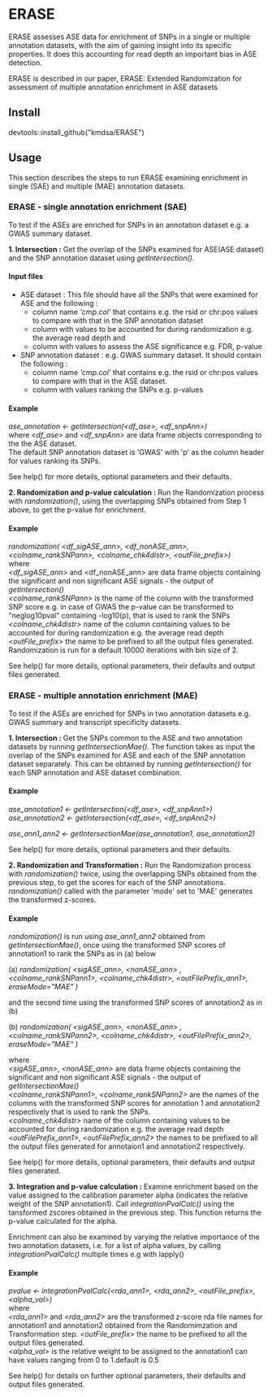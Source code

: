 # ERASE

ERASE assesses ASE data for enrichment of SNPs in a single or multiple annotation datasets,
with the aim of gaining insight into its specific properties. It does this accounting for 
read depth an important bias in ASE detection. 

ERASE is described in our paper, ERASE: Extended Randomization for assessment of 
multiple annotation enrichment in ASE datasets <link>


## Install
devtools::install_github("kmdsa/ERASE")

## Usage
This section describes the steps to run ERASE examining enrichment in single (SAE) 
and multiple (MAE) annotation datasets.


### ERASE - single annotation enrichment (SAE)
To test if the ASEs are enriched for SNPs in an annotation dataset e.g. a GWAS summary 
dataset.

**1. Intersection :** Get the overlap of the SNPs examined for ASE(ASE dataset) and the SNP annotation dataset using *getIntersection()*. 

   #### Input files  
   * ASE dataset : This file should have all the SNPs that were examined for ASE and the following :  
     - column name *'cmp.col'* that contains e.g. the rsid or chr:pos values to compare with that in the SNP annotation dataset
     - column with values to be accounted for during randomization e.g. the average read depth and 
     - column with values to assess the ASE significance e.g. FDR, p-value
   * SNP annotation dataset : e.g. GWAS summary dataset. It should contain the following :
     - column name *'cmp.col'* that contains e.g. the rsid or chr:pos values to compare with that in the ASE dataset.
     - column with values ranking the SNPs e.g. p-values

  
   #### Example
   *ase_annotation <- getIntersection(<df_ase>, <df_snpAnn>)*  
   where *<df_ase>* and *<df_snpAnn>* are data frame objects corresponding to the the ASE dataset.  
   The default SNP annotation dataset is 'GWAS' with 'p' as the column header for values ranking its SNPs.  
   
   See help() for more details, optional parameters and their defaults.  
        
**2. Randomization and p-value calculation :** Run the Randomization process with *randomization()*, 
using the overlapping SNPs obtained from Step 1 above, to get the p-value for enrichment. 
  
   #### Example
   *randomization( <df_sigASE_ann>, <df_nonASE_ann>, <colname_rankSNPann>, <colname_chk4distr>, <outFile_prefix>)*    
   where     
   *<df_sigASE_ann>* and <df_nonASE_ann> are data frame objects containing the significant and non significant ASE signals - the output of *getIntersection()*  
   *<colname_rankSNPann>* is the name of the column with the transformed SNP score e.g. in case of GWAS the p-value can be transformed to "neglog10pval" containing -log10(p), that is used to rank the SNPs  
   *<colname_chk4distr>* name of the column containing values to be accounted for during randomization e.g. the average read depth  
   *<outFile_prefix>* the name to be prefixed to all the output files generated.  
   Randomization is run for a default 10000 iterations with bin size of 2. 
  
   See help() for more details, optional parameters, their defaults and output files generated.  



### ERASE - multiple annotation enrichment (MAE)
To test if the ASEs are enriched for SNPs in two annotation datasets e.g. GWAS summary and transcript 
specificity datasets.

**1. Intersection :** Get the SNPs common to the ASE and two annotation datasets by running *getIntersectionMae()*.
The function takes as input the overlap of the SNPs examined for ASE and each of the SNP annotation dataset
separately. This can be obtained by running *getIntersection()* for each SNP annotation and ASE dataset combination.

   #### Example
   *ase_annotation1 <- getIntersection(<df_ase>, <df_snpAnn1>)*  
   *ase_annotation2 <- getIntersection(<df_ase>, <df_snpAnn2>)*  
  
   *ase_ann1_ann2 <- getIntersectionMae(ase_annotation1, ase_annotation2)*  
   
   See help() for more details, optional parameters and their defaults.
  
**2. Randomization and Transformation :** Run the Randomization process with *randomization()* twice, using 
the overlapping SNPs obtained from the previous step, to get the scores for each of the SNP annotations.
*randomization()* called with the parameter 'mode' set to 'MAE' generates the transformed z-scores.
  
   #### Example
   *randomization()* is run using *ase_ann1_ann2* obtained from *getIntersectionMae()*, once using the transformed SNP scores of annotation1 to rank the SNPs as in (a) below  
   
   (a)  *randomization( <sigASE_ann>, <nonASE_ann> , <colname_rankSNPann1>, <colname_chk4distr>, <outFilePrefix_ann1>, eraseMode="MAE" )*  
   
   and the second time using the transformed SNP scores of annotation2 as in (b)  
   
   (b)  *randomization( <sigASE_ann>, <nonASE_ann> , <colname_rankSNPann2>, <colname_chk4distr>, <outFilePrefix_ann2>, eraseMode="MAE" )*  
   
   where  
   *<sigASE_ann>*, *<nonASE_ann>* are data frame objects containing the significant and non significant ASE signals - the output of *getIntersectionMae()*  
   *<colname_rankSNPann1>*,  *<colname_rankSNPann2>*  are the names of the columns with the transformed SNP scores for annotation 1 and annotation2 respectively that is used to rank the SNPs.  
   *<colname_chk4distr>* name of the column containing values to be accounted for during randomization e.g. the average read depth  
   *<outFilePrefix_ann1>*, *<outFilePrefix_ann2>* the names to be prefixed to all the output files generated for annotaion1 and annotation2 respectively.  
   
   See help() for more details, optional parameters, their defaults and output files generated.

**3. Integration and p-value calculation :** Examine enrichment based on the value assigned to the 
calibration parameter alpha (indicates the relative weight of the SNP annotation1). Call *integrationPvalCalc()* using the tansformed zscores obtained in the previous step. This function returns 
the p-value calculated for the alpha. 

   Enrichment can also be examined by varying the relative importance of the two annotation datasets, 
i.e. for a list of alpha values, by calling *integrationPvalCalc()* multiple times e.g with lapply()

   #### Example
   *pvalue <- integrationPvalCalc(<rda_ann1>, <rda_ann2>, <outFile_prefix>, <alpha_val>)*  
   where  
   *<rda_ann1>* and *<rda_ann2>* are the transformed z-score rda file names for annotation1 and annotation2 obtained from the Randomimzation and Transformation step.
   *<outFile_prefix>* the name to be prefixed to all the output files generated.  
   *<alpha_val>* is the relative weight to be assigned to the annotation1 can have values ranging from 0 to 1.default is 0.5  
   
   See help() for details on further optional parameters, their defaults and output files generated.
